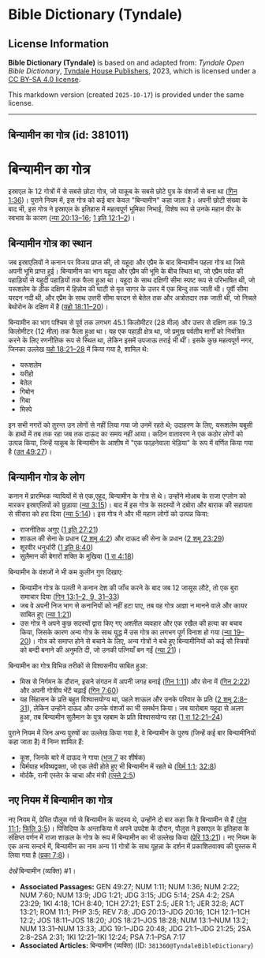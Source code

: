 # Bible Dictionary (Tyndale)

## License Information

**Bible Dictionary (Tyndale)** is based on and adapted from: _Tyndale Open Bible Dictionary_, [Tyndale House Publishers](https://tyndaleopenresources.com/), 2023, which is licensed under a [CC BY-SA 4.0 license](https://creativecommons.org/licenses/by-sa/4.0/legalcode.en).

This markdown version (created `2025-10-17`) is provided under the same license.



--------------------------------

## बिन्यामीन का गोत्र (id: 381011)

बिन्यामीन का गोत्र
==================

इस्राएल के 12 गोत्रों में से सबसे छोटा गोत्र, जो याकूब के सबसे छोटे पुत्र के वंशजों से बना था ([गिन 1:36](https://ref.ly/Num1:36))। पुराने नियम में, इस गोत्र को कई बार केवल "बिन्यामीन" कहा जाता है। अपनी छोटी संख्या के बाद भी, इस गोत्र ने इस्राएल के इतिहास में महत्वपूर्ण भूमिका निभाई, विशेष रूप से उनके महान वीर के स्वभाव के कारण ([न्या 20:13–16](https://ref.ly/Judg20:13-Judg20:16); [1 इति 12:1–2](https://ref.ly/1Chr12:1-1Chr12:2))।

बिन्यामीन गोत्र का स्थान
------------------------

जब इस्राएलियों ने कनान पर विजय प्राप्त की, तो यहूदा और एप्रैम के बाद बिन्यामीन पहला गोत्र था जिसे अपनी भूमि प्राप्त हुई। बिन्यामीन का भाग यहूदा और एप्रैम की भूमि के बीच स्थित था, जो एप्रैम पर्वत की पहाड़ियों से यहूदी पहाड़ियों तक फैला हुआ था। यहूदा के साथ दक्षिणी सीमा स्पष्ट रूप से परिभाषित थी, जो यरूशलेम के ठीक दक्षिण में हिन्नोम की घाटी से मृत सागर के उत्तर में एक बिन्दु तक जाती थी। पूर्वी सीमा यरदन नदी थी, और एप्रैम के साथ उत्तरी सीमा यरदन से बेतेल तक और अत्रोतदार तक जाती थी, जो निचले बेथोरोन के दक्षिण में है ([यहो 18:11–20](https://ref.ly/Josh18:11-Josh18:20))।

बिन्यामीन का भाग पश्चिम से पूर्व तक लगभग 45\.1 किलोमीटर (28 मील) और उत्तर से दक्षिण तक 19\.3 किलोमीटर (12 मील) तक फैला हुआ था। यह एक पहाड़ी क्षेत्र था, जो प्रमुख पर्वतीय मार्गों को नियंत्रित करने के लिए रणनीतिक रूप से स्थित था, लेकिन इसमें उपजाऊ तराई भी थीं। इसके कुछ महत्वपूर्ण नगर, जिनका उल्लेख [यहो 18:21–28](https://ref.ly/Josh18:21-Josh18:28) में किया गया है, शामिल थे:

* यरूशलेम
* यरीहो
* बेतेल
* गिबोन
* गिबा
* मिस्पे

इन सभी नगरों को तुरन्त उन लोगों से नहीं लिया गया जो उनमें रहते थे; उदाहरण के लिए, यरूशलेम यबूसी के हाथों में तब तक रहा जब तक दाऊद का समय नहीं आया। कठिन वातावरण ने एक कठोर लोगों को उत्पन्न किया, जिन्हें याकूब के बिन्यामीन के आशीष में "एक फाड़नेवाला भेड़िया" के रूप में वर्णित किया गया है ([उत 49:27](https://ref.ly/Gen49:27))।

बिन्यामीन गोत्र के लोग
----------------------

कनान में प्रारम्भिक न्यायियों में से एक,एहूद, बिन्यामीन के गोत्र से थे। उन्होंने मोआब के राजा एग्लोन को मारकर इस्राएलियों को छुड़ाया ([न्या 3:15](https://ref.ly/Judg3:15))। बाद में इस गोत्र के सदस्यों ने दबोरा और बाराक की सहायता से सीसरा को हरा दिया ([न्या 5:14](https://ref.ly/Judg5:14))। इस गोत्र ने और भी महान लोगों को उत्पन्न किया:

* राजनीतिक अगुए ([1 इति 27:21](https://ref.ly/1Chr27:21))
* शाऊल की सेना के प्रधान ([2 शमू 4:2](https://ref.ly/2Sam4:2)) और दाऊद की सेना के प्रधान ([2 शमू 23:29](https://ref.ly/2Sam23:29))
* शूरवीर धनुर्धारी ([1 इति 8:40](https://ref.ly/1Chr8:40))
* सुलैमान की बेगारों शक्ति के मुखिया ([1 रा 4:18](https://ref.ly/1Kgs4:18))

बिन्यामीन के वंशजों ने भी कम कुलीन गुण दिखाए:

* बिन्यामीन गोत्र के पलती ने कनान देश की जाँच करने के बाद जब 12 जासूस लौटे, तो एक बुरा समाचार दिया ([गिन 13:1](https://ref.ly/Num13:1-Num13:2,Num13:9,Num13:31-Num13:33)[–](https://ref.ly/Num13:1-Num13:2)[2, 9, 31](https://ref.ly/Num13:1-Num13:2,Num13:9,Num13:31-Num13:33)[–](https://ref.ly/Num13:1-Num13:2)[33](https://ref.ly/Num13:1-Num13:2,Num13:9,Num13:31-Num13:33))
* जब वे अपनी निज भाग से कनानियों को नहीं हटा पाए, तब वह गोत्र आज्ञा न मानने वाले और कायर साबित हुए ([न्या 1:21](https://ref.ly/Judg1:21))
* उस गोत्र ने अपने कुछ सदस्यों द्वारा किए गए अश्लील व्यवहार और एक रखैल की हत्या का बचाव किया, जिसके कारण अन्य गोत्र के साथ युद्ध में उस गोत्र का लगभग पूर्ण विनाश हो गया ([न्या 19–20](https://ref.ly/Judg19:1-Judg20:48))। गोत्र को समाप्त होने से बचाने के लिए, अन्य गोत्रों ने बचे हुए बिन्यामीनियों को कई सौ स्त्रियों को बन्दी बनाने की अनुमति दी, जो उनकी पत्नियाँ बन गईं ([न्या 21](https://ref.ly/Judg21:1-Judg21:25))।

बिन्यामीन का गोत्र विभिन्न तरीकों से विश्वसनीय साबित हुआ:

* मिस्र से निर्गमन के दौरान, इसने संगठन में अपनी जगह बनाई ([गिन 1:11](https://ref.ly/Num1:11)) और सेना में ([गिन 2:22](https://ref.ly/Num2:22)) और अपनी गोत्रीय भेंटें चढ़ाईं ([गिन 7:60](https://ref.ly/Num7:60))
* यह सिंहासन के प्रति बहुत विश्वासयोग्य था, पहले शाऊल और उनके परिवार के प्रति ([2 शमू 2:8–31](https://ref.ly/2Sam2:8-2Sam2:31)), लेकिन उन्होंने दाऊद और उनके वंशजों का भी समर्थन किया। जब यारोबाम यहूदा से अलग हुआ, तब बिन्यामीन सुलैमान के पुत्र रहबाम के प्रति विश्वासयोग्य रहा ([1 रा 12:21–24](https://ref.ly/1Kgs12:21-1Kgs12:24))

पुराने नियम में जिन अन्य पुरुषों का उल्लेख किया गया है, वे बिन्यामीन के पुरुष (जिन्हें कई बार बिन्यामीनियों कहा जाता है) में निम्न शामिल हैं:

* कूश, जिनके बारे में दाऊद ने गाया ([भज 7](https://ref.ly/Ps7:1-Ps7:17) का शीर्षक)
* यिर्मयाह भविष्यद्वक्ता, जो एक लेवी होते हुए भी बिन्यामीन में रहते थे ([यिर्म 1:1](https://ref.ly/Jer1:1); [32:8](https://ref.ly/Jer32:8))
* मोर्दकै, रानी एस्तेर के चाचा और मंत्री ([एस्ते 2:5](https://ref.ly/Esth2:5))

नए नियम में बिन्यामीन का गोत्र
------------------------------

नए नियम में, प्रेरित पौलुस गर्व से बिन्यामीन के सदस्य थे, उन्होंने दो बार कहा कि वे बिन्यामीन से हैं ([रोम 11:1](https://ref.ly/Rom11:1); [फिलि 3:5](https://ref.ly/Phil3:5))। पिसिदिया के अन्ताकिया में अपने उपदेश के दौरान, पौलुस ने इस्राएल के इतिहास के संक्षिप्त वर्णन में राजा शाऊल के गोत्र के रूप में बिन्यामीन का भी उल्लेख किया ([प्रेरि 13:21](https://ref.ly/Acts13:21))। नए नियम के एक अन्य सन्दर्भ में, बिन्यामीन का नाम अन्य 11 गोत्रों के साथ यूहन्ना के दर्शन में प्रकाशितवाक्य की पुस्तक में लिया गया है ([प्रका 7:8](https://ref.ly/Rev7:8))।

*देखें* बिन्यामीन (व्यक्ति) \#1।

* **Associated Passages:** GEN 49:27; NUM 1:11; NUM 1:36; NUM 2:22; NUM 7:60; NUM 13:9; JDG 1:21; JDG 3:15; JDG 5:14; 2SA 4:2; 2SA 23:29; 1KI 4:18; 1CH 8:40; 1CH 27:21; EST 2:5; JER 1:1; JER 32:8; ACT 13:21; ROM 11:1; PHP 3:5; REV 7:8; JDG 20:13–JDG 20:16; 1CH 12:1–1CH 12:2; JOS 18:11–JOS 18:20; JOS 18:21–JOS 18:28; NUM 13:1–NUM 13:2; NUM 13:31–NUM 13:33; JDG 19:1–JDG 20:48; JDG 21:1–JDG 21:25; 2SA 2:8–2SA 2:31; 1KI 12:21–1KI 12:24; PSA 7:1–PSA 7:17
* **Associated Articles:** बिन्यामीन (व्यक्ति) (ID: `381360@TyndaleBibleDictionary`)

